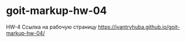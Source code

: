 # goit-markup-hw-04
HW-4
Ссылка на рабочую страницу
https://ivantryhuba.github.io/goit-markup-hw-04/
